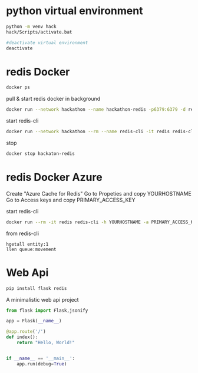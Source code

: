 # python virtual environment
```bash
python -m venv hack
hack/Scripts/activate.bat
```

```bash
#deactivate virtual environment
deactivate
```


# redis Docker
```bash
docker ps
```
pull & start redis docker in background
```bash
docker run --network hackathon --name hackathon-redis -p6379:6379 -d redis
```
start redis-cli
```bash
docker run --network hackathon --rm --name redis-cli -it redis redis-cli -h hackathon-redis
```
stop
```bash
docker stop hackaton-redis

```

# redis Docker Azure
Create "Azure Cache for Redis"
Go to Propeties and copy YOURHOSTNAME
Go to Access keys and copy PRIMARY_ACCESS_KEY

start redis-cli
```bash
docker run --rm -it redis redis-cli -h YOURHOSTNAME -a PRIMARY_ACCESS_KEY
```

from redis-cli
```
hgetall entity:1
llen queue:movement
```

# Web Api
```bash
pip install flask redis
```
A minimalistic web api project
```python
from flask import Flask,jsonify

app = Flask(__name__)

@app.route('/')
def index():
    return "Hello, World!"


if __name__ == '__main__':
    app.run(debug=True)
```
